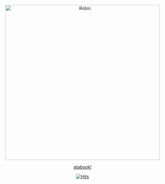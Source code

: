 <p align="center">
<img src="https://files.catbox.moe/dlm6y0.png" alt="Robin"width="500" height="500">
<p align="center">
<a href="https://halovianrobin.atabook.org/">atabook!</a>
<p align="center">
<a href="https://hits.sh/github.com/cyreneirl/hits/"><img alt="Hits" src="https://hits.sh/github.com/cyreneirl/hits.svg?label=harmonies&color=9981d9&labelColor=6b6796"/></a>

